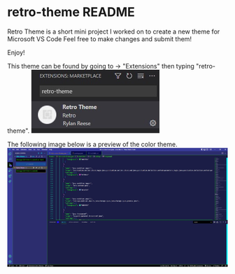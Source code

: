# retro-theme README

Retro Theme is a short mini project I worked on to create a new theme for Microsoft VS Code
Feel free to make changes and submit them!

Enjoy!

This theme can be found by going to -> "Extensions" then typing "retro-theme".
<img src="./Assets/retroThemeExtension.jpg">

The following image below is a preview of the color theme.
<img src="./Assets/retroPreview.jpg">
